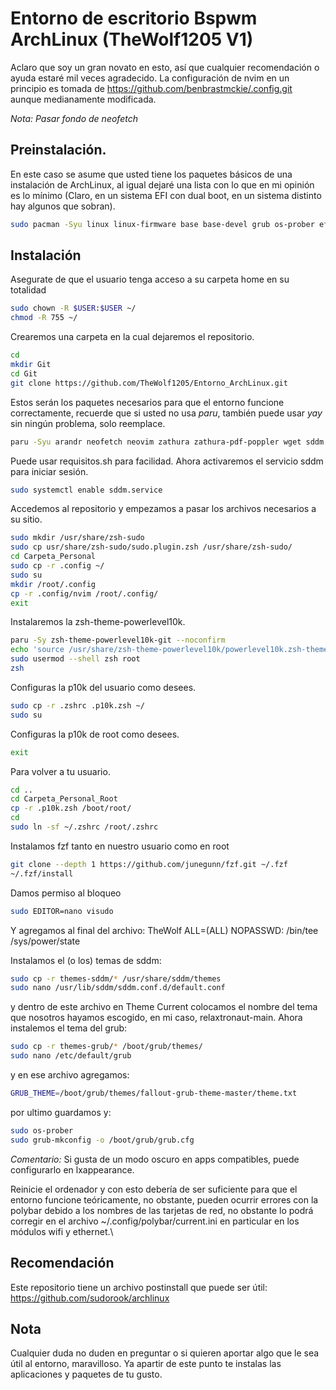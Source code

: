 # Entorno de escritorio Bspwm ArchLinux (TheWolf1205 V1)

Aclaro que soy un gran novato en esto, así que cualquier recomendación o ayuda estaré mil veces agradecido.
La configuración de nvim en un principio es tomada de https://github.com/benbrastmckie/.config.git aunque medianamente modificada.

*Nota: Pasar fondo de neofetch*

## Preinstalación.

En este caso se asume que usted tiene los paquetes básicos de una instalación de ArchLinux, al igual dejaré una lista con lo que en mi opinión es lo mínimo (Claro, en un sistema EFI con dual boot, en un sistema distinto hay algunos que sobran).


```zsh
sudo pacman -Syu linux linux-firmware base base-devel grub os-prober efibootmgr networkmanager wpa_supplicant netctl dialog ntfs-3g nano vim git

```

## Instalación 
Asegurate de que el usuario tenga acceso a su carpeta home en su totalidad
```zsh
sudo chown -R $USER:$USER ~/
chmod -R 755 ~/
```

Crearemos una carpeta en la cual dejaremos el repositorio.
```zsh
cd
mkdir Git
cd Git
git clone https://github.com/TheWolf1205/Entorno_ArchLinux.git
```
Estos serán los paquetes necesarios para que el entorno funcione correctamente, recuerde que si usted no usa *paru*, también puede usar *yay* sin ningún problema, solo reemplace.
```zsh
paru -Syu arandr neofetch neovim zathura zathura-pdf-poppler wget sddm sxhkd bspwm ttf-hack-nerd ttf-jetbrains-mono-nerd ttf-nerd-fonts-symbols ttf-nerd-fonts-symbols-mono ttf-iosevka-nerd kitty lsd bat mdcat feh picom lxsession dunst gpaste polybar rofi papirus-icon-theme alsa-utils alsa-plugins alsa-firmware sof-firmware pamixer spotify firejail brave-bin flameshot pavucontrol pulseaudio pulseaudio-alsa pulseaudio-bluetooth brightnessctl zsh zsh-syntax-highlighting zsh-autosuggestions xorg-xsetroot i3lock-color mpc python-notify2 python-psutil yad mplayer redshift playerctl surf texlive texlive-lang biber git lazygit fzf ripgrep pandoc-cli haskell-pandoc pandoc-crossref texlive-latex texlive-latexextra texlive-latexrecommended nodejs npm stylua lua-language-server wget xsel stylua unzip qt5 arc-solid-gtk-theme arc-icon-theme kvantum dolphin kdegraphics-thumbnailers kimageformats qt6-imageformats resvg kdesdk-thumbnailers ffmpegthumbs raw-thumbnailer taglib kde-thumbnailer-apk icoutils lxappearance-gtk3
```
Puede usar requisitos.sh para facilidad.
Ahora activaremos el servicio sddm para iniciar sesión.
```zsh
sudo systemctl enable sddm.service
```
Accedemos al repositorio y empezamos a pasar los archivos necesarios a su sitio.
```zsh
sudo mkdir /usr/share/zsh-sudo
sudo cp usr/share/zsh-sudo/sudo.plugin.zsh /usr/share/zsh-sudo/
cd Carpeta_Personal
sudo cp -r .config ~/
sudo su
mkdir /root/.config
cp -r .config/nvim /root/.config/
exit
```
Instalaremos la zsh-theme-powerlevel10k.
```zsh
paru -Sy zsh-theme-powerlevel10k-git --noconfirm
echo 'source /usr/share/zsh-theme-powerlevel10k/powerlevel10k.zsh-theme' >>~/.zshrc
sudo usermod --shell zsh root
zsh
```
Configuras la p10k del usuario como desees.
```zsh
sudo cp -r .zshrc .p10k.zsh ~/
sudo su
```
Configuras la p10k de root como desees.
```zsh
exit
```
Para volver a tu usuario.
```zsh
cd ..
cd Carpeta_Personal_Root
cp -r .p10k.zsh /boot/root/
cd
sudo ln -sf ~/.zshrc /root/.zshrc
```
Instalamos fzf tanto en nuestro usuario como en root
```zsh
git clone --depth 1 https://github.com/junegunn/fzf.git ~/.fzf
~/.fzf/install
```
Damos permiso al bloqueo
```zsh
sudo EDITOR=nano visudo
```
Y agregamos al final del archivo: 
TheWolf ALL=(ALL) NOPASSWD: /bin/tee /sys/power/state

Instalamos el (o los) temas de sddm:
```zsh
sudo cp -r themes-sddm/* /usr/share/sddm/themes
sudo nano /usr/lib/sddm/sddm.conf.d/default.conf
```
y dentro de este archivo en Theme Current colocamos el nombre del tema que nosotros hayamos escogido, en mi caso, relaxtronaut-main.
Ahora instalemos el tema del grub:
```zsh
sudo cp -r themes-grub/* /boot/grub/themes/
sudo nano /etc/default/grub
```
y en ese archivo agregamos:
```zsh
GRUB_THEME=/boot/grub/themes/fallout-grub-theme-master/theme.txt
```
por ultimo guardamos y:
```zsh
sudo os-prober
sudo grub-mkconfig -o /boot/grub/grub.cfg
```
*Comentario:* Si gusta de un modo oscuro en apps compatibles, puede configurarlo en lxappearance.

Reinicie el ordenador y con esto debería de ser suficiente para que el entorno funcione teóricamente, no obstante, pueden ocurrir errores con la polybar debido a los nombres de las tarjetas de red, no obstante lo podrá corregir en el archivo ~/.config/polybar/current.ini en particular en los módulos wifi y ethernet.\\

## Recomendación
Este repositorio tiene un archivo postinstall que puede ser útil:
https://github.com/sudorook/archlinux

## Nota
Cualquier duda no duden en preguntar o si quieren aportar algo que le sea útil al entorno, maravilloso.
Ya apartir de este punto te instalas las aplicaciones y paquetes de tu gusto.
